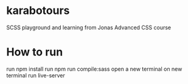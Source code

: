 # karabotours
SCSS playground and learning from Jonas Advanced CSS course

# How to run
run npm install
run npm run compile:sass
open a new terminal
on new terminal run live-server
